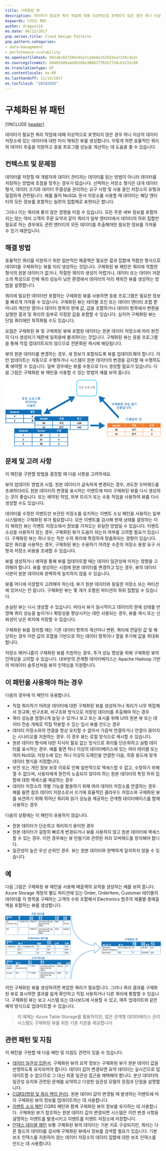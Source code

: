 ```yaml
---
title: 구체화된 뷰
description: 데이터가 필요한 쿼리 작업에 대해 이상적으로 포맷되지 않은 경우 하나 이상의 데이터 저장소에 있는 데이터에 대한 미리 채워진 뷰를 생성합니다.
keywords: 디자인 패턴
author: dragon119
ms.date: 06/23/2017
pnp.series.title: Cloud Design Patterns
pnp.pattern.categories:
- data-management
- performance-scalability
ms.openlocfilehash: 992abcb57204c65a7ca9e9e2525d3ea7339c4a2c
ms.sourcegitcommit: b0482d49aab0526be386837702e7724c61232c60
ms.translationtype: HT
ms.contentlocale: ko-KR
ms.lasthandoff: 11/14/2017
ms.locfileid: "26582693"
---
```

# <a name="materialized-view-pattern"></a>구체화된 뷰 패턴

[!INCLUDE [header](../_includes/header.md)]

데이터가 필요한 쿼리 작업에 대해 이상적으로 포맷되지 않은 경우 하나 이상의 데이터 저장소에 있는 데이터에 대한 미리 채워진 뷰를 생성합니다. 이렇게 하면 효율적인 쿼리와 데이터 추출을 지원하고 응용 프로그램 성능을 개선하는 데 도움을 줄 수 있습니다.

## <a name="context-and-problem"></a>컨텍스트 및 문제점

데이터를 저장할 때 개발자와 데이터 관리자는 데이터를 읽는 방법이 아니라 데이터를 저장하는 방법에 초점을 맞추는 경우가 많습니다. 선택하는 저장소 형식은 대개 데이터 형식, 데이터 크기와 데이터 무결성을 관리하는 요구 사항 및 사용 중인 저장소의 유형과 밀접하게 관련됩니다. 예를 들어 NoSQL 문서 저장소를 사용할 때 데이터는 해당 엔터티의 모든 정보를 포함하는 일련의 집합체로 표현되곤 합니다.

그러나 이는 쿼리에 좋지 않은 영향을 미칠 수 있습니다. 모든 주문 세부 정보를 포함하지는 않는 여러 고객의 주문 요약과 같이 쿼리가 일부 엔터티에서 데이터의 하위 집합만 필요로 하는 경우에도 관련 엔터티의 모든 데이터를 추출해야만 필요한 정보를 가져올 수 있기 때문입니다.

## <a name="solution"></a>해결 방법

효율적인 쿼리를 지원하기 위한 일반적인 해결책은 필요한 결과 집합에 적합한 형식으로 데이터를 구체화하는 뷰를 미리 생성하는 것입니다. 구체화된 뷰 패턴은 쿼리에 적합한 형식의 원본 데이터가 없거나, 적절한 쿼리의 생성이 어렵거나, 데이터 또는 데이터 저장소의 특성으로 인해 쿼리 성능이 낮은 환경에서 데이터의 미리 채워진 뷰를 생성하는 방법을 설명합니다.

쿼리에 필요한 데이터만 포함하는 구체화된 뷰를 사용하면 응용 프로그램은 필요한 정보를 빠르게 가져올 수 있습니다. 구체화된 뷰는 테이블 조인 또는 데이터 엔터티 조합 뿐 아니라 계산된 열이나 데이터 항목의 현재 값, 값을 조합하거나 데이터 항목에서 변환을 실행한 결과 및 쿼리의 일부로 지정된 값을 포함할 수 있습니다. 심지어 구체화된 뷰는 단일 쿼리에만 최적화될 수도 있습니다.

요점은 구체화된 뷰 및 구체화된 뷰에 포함된 데이터는 원본 데이터 저장소에 따라 완전히 다시 생성되기 때문에 일회용에 불과하다는 것입니다. 구체화된 뷰는 응용 프로그램을 통해 직접 업데이트되지 않으므로 전문화된 캐시에 해당됩니다.

뷰의 원본 데이터를 변경하는 경우, 새 정보가 포함되도록 뷰를 업데이트해야 합니다. 이런 업데이트는 자동으로 수행하거나 시스템이 원본 데이터의 변경을 감지할 때 수행하도록 예약할 수 있습니다. 일부 경우에는 뷰를 수동으로 다시 생성할 필요가 있습니다. 다음 그림은 구체화된 뷰 패턴을 사용할 수 있는 방법의 예를 보여 줍니다.

![그림 1은 구체화된 뷰 패턴을 사용할 수 있는 방법의 예를 보여 줍니다.](./_images/materialized-view-pattern-diagram.png)


## <a name="issues-and-considerations"></a>문제 및 고려 사항

이 패턴을 구현할 방법을 결정할 때 다음 사항을 고려하세요.

뷰의 업데이트 방법과 시점. 원본 데이터가 급속하게 변경되는 경우, 과도한 오버헤드를 초래하더라도 원본 데이터의 변경을 표시하는 이벤트에 따라 구체화된 뷰를 다시 생성하는 것이 좋습니다. 또는 예약된 작업, 외부 트리거 또는 수동 작업을 사용하여 뷰를 다시 생성할 수도 있습니다.

데이터를 수정한 이벤트만 보관된 저장소를 유지하는 이벤트 소싱 패턴을 사용하는 일부 시스템에는 구체화된 뷰가 필요합니다. 모든 이벤트를 검사해 현재 상태를 결정하는 미리 채워진 뷰는 이벤트 저장소에서 정보를 가져오는 유일한 방법일 수 있습니다. 이벤트 소싱을 사용하지 않는 경우, 구체화된 뷰가 도움이 되는지 여부를 고려할 필요가 있습니다. 구체화된 뷰는 하나 또는 적은 수의 쿼리에 특정하게 맞춤화되는 경향이 있습니다. 많은 쿼리를 사용하는 경우, 구체화된 뷰는 수용하기 어려운 수준의 저장소 용량 요구 사항과 저장소 비용을 초래할 수 있습니다.

뷰를 생성하거나 예약을 통해 뷰를 업데이트할 때는 데이터 일관성에 미치는 영향을 고려해야 합니다. 뷰를 생성하는 시점에 원본 데이터를 변경하고 있는 경우, 뷰의 데이터 사본이 원본 데이터와 완벽하게 일치하지 않을 수 있습니다.

뷰를 어디에 저장할지 고려해야 하는데, 뷰가 원본 데이터와 동일한 저장소 또는 파티션에 있어서는 안 됩니다. 구체화된 뷰는 몇 개가 조합된 파티션의 하위 집합일 수 있습니다.

손실된 뷰는 다시 생성할 수 있습니다. 따라서 뷰가 일시적이고 데이터의 현재 상태를 반영해 쿼리 성능을 높이거나 확장성을 향상시키는 데만 사용되는 경우, 뷰를 캐시 또는 신뢰성이 낮은 위치에 저장할 수 있습니다.

구체화된 뷰를 정의할 때는 기존 데이터 항목의 계산이나 변환, 쿼리에 전달된 값 및 해당하는 경우 이런 값의 조합을 기반으로 하는 데이터 항목이나 열을 추가해 값을 최대화합니다.

저장소 메커니즘이 구체화된 뷰를 지원하는 경우, 추가 성능 향상을 위해 구체화된 뷰의 인덱싱을 고려할 수 있습니다. 대부분의 관계형 데이터베이스는 Apache Hadoop 기반의 빅데이터 솔루션처럼 뷰의 인덱싱을 지원합니다.

## <a name="when-to-use-this-pattern"></a>이 패턴을 사용해야 하는 경우

다음의 경우에 이 패턴이 유용합니다.
- 직접 쿼리하기 어려운 데이터에 대한 구체화된 뷰를 생성하거나 쿼리가 너무 복잡해서 정규화, 반구조화, 비구조화 방식으로 저장된 데이터를 추출해야 하는 경우
- 쿼리 성능을 엄청나게 높일 수 있거나 보고 또는 표시를 위해 UI의 원본 뷰 또는 데이터 전송 개체로 직접 작용할 수 있는 임시 뷰를 만드는 경우
- 데이터 저장소와의 연결을 항상 유지할 수 없어서 가끔씩 연결하거나 연결이 끊어지는 시나리오를 지원하는 경우. 이 경우 뷰는 로컬 방식으로 캐시할 수 있습니다.
- 원본 데이터 형식에 대한 지식이 필요 없는 방식으로 쿼리를 단순화하고 실험 데이터를 표시하는 경우. 예를 들면 하나 이상의 데이터베이스에 있는 여러 테이블 또는 여러 NoSQL 저장소에 있는 하나 이상의 도메인을 연결한 다음, 최종 용도에 맞게 데이터 형식을 지정합니다.
- 보안 또는 개인 정보 보호 이유로 인해 일반적으로 액세스할 수 없고, 수정하기 위해 열 수 없으며, 사용자에게 완전히 노출되지 않아야 하는 원본 데이터의 특정 하위 집합에 대한 액세스를 제공하는 경우
- 데이터 저장소의 개별 기능을 활용하기 위해 여러 데이터 저장소를 연결하는 경우. 예를 들면 참조 데이터 저장소로서 쓰기에 효율적인 클라우드 저장소와 구체화된 뷰를 보관하기 위해 뛰어난 쿼리와 읽기 성능을 제공하는 관계형 데이터베이스를 함께 사용하는 경우

다음의 상황에는 이 패턴이 유용하지 않습니다.
- 원본 데이터가 단순하고 쿼리하기 용이한 경우
- 원본 데이터가 굉장히 빠르게 변경되거나 뷰를 사용하지 않고 원본 데이터에 액세스할 수 있는 경우. 이런 경우에는 뷰 만들기와 관련된 처리 오버헤드를 방지해야 합니다.
- 일관성이 높은 우선 순위인 경우. 뷰는 원본 데이터와 완벽하게 일치하지 않을 수 있습니다.

## <a name="example"></a>예

다음 그림은 구체화된 뷰 패턴을 사용해 매출액의 요약을 생성하는 예를 보여 줍니다. Azure Storage 계정의 별도 파티션에 있는 Order, OrderItem, Customer 테이블의 데이터를 각 항목을 구매하는 고객의 수와 조합해서 Electronics 범주의 제품별 총매출액을 포함하는 뷰를 생성합니다.

![그림 2: 구체화된 뷰 패턴을 사용하여 매출액 요약 생성](./_images/materialized-view-summary-diagram.png)


이런 구체화된 뷰를 생성하려면 복잡한 쿼리가 필요합니다. 그러나 쿼리 결과를 구체화된 뷰로 표시하면 결과를 쉽게 확인하고 직접 사용하거나 다른 쿼리에 통합할 수 있습니다. 구체화된 뷰는 보고 시스템 또는 대시보드에 사용할 수 있고, 매주 업데이트와 같은 예약 방식으로 업데이트할 수 있습니다.

>  이 예제는 Azure Table Storage를 활용하지만, 많은 관계형 데이터베이스 관리 시스템도 구체화된 뷰를 위한 기본 지원을 제공합니다.

## <a name="related-patterns-and-guidance"></a>관련 패턴 및 지침

이 패턴을 구현할 때 다음 패턴 및 지침도 관련이 있을 수 있습니다.
- [데이터 일관성 입문서](https://msdn.microsoft.com/library/dn589800.aspx). 구체화된 뷰의 요약 정보는 구체화된 뷰가 원본 데이터 값을 반영하도록 유지되어야 합니다. 데이터 값이 변경되면 요약 데이터는 실시간으로 업데이트할 수 없으므로 그 대신 최종 일관성 접근을 채택해야 합니다. 분산 데이터의 일관성 유지와 관련된 문제를 요약하고 다양한 일관성 모델의 장점과 단점을 설명합니다.
- [CQRS(명령 및 쿼리 책임 분리)](cqrs.md). 원본 데이터 값이 변경될 때 발생하는 이벤트에 따라 구체화된 뷰의 정보를 업데이트하는 데 사용합니다.
- [이벤트 소싱 패턴](event-sourcing.md) CQRS 패턴와 함께 구체화된 뷰의 정보를 유지하는 데 사용합니다. 구체화된 뷰가 참조하는 원본 데이터 값이 변경되면 시스템은 이런 변경 사항을 설명하는 이벤트를 발생시키고 이벤트를 이벤트 저장소에 저장합니다.
- [인덱스 테이블 패턴](index-table.md) 보통 구체화된 뷰의 데이터는 기본 키로 구성되지만, 쿼리는 다른 필드의 데이터를 검사해 구체화된 뷰에서 정보를 검색할 필요가 있습니다. 기본 보조 인덱스를 지원하지 않는 데이터 저장소의 데이터 집합에 대한 보조 인덱스를 만드는 데 사용합니다.
